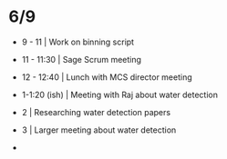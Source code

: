 # 6/9

- 9 - 11 | Work on  binning script

- 11 - 11:30 | Sage Scrum meeting

- 12 - 12:40 | Lunch with MCS director meeting

- 1-1:20 (ish) | Meeting with Raj about water detection

- 2 | Researching water detection papers

- 3 | Larger meeting about water detection

- 

  